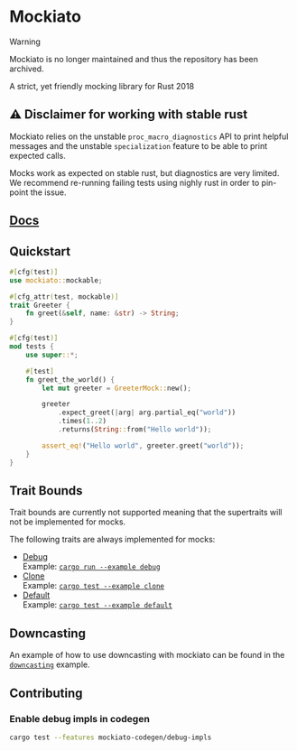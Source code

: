 # Mockiato

> [!WARNING]
> Mockiato is no longer maintained and thus the repository has been archived.

A strict, yet friendly mocking library for Rust 2018

## ⚠️ Disclaimer for working with stable rust
Mockiato relies on the unstable `proc_macro_diagnostics` API to print helpful messages
and the unstable `specialization` feature to be able to print expected calls.

Mocks work as expected on stable rust, but diagnostics are very limited.  
We recommend re-running failing tests using nighly rust in order to pin-point the issue.

## [Docs](https://docs.rs/mockiato)

## Quickstart

```rust
#[cfg(test)]
use mockiato::mockable;

#[cfg_attr(test, mockable)]
trait Greeter {
    fn greet(&self, name: &str) -> String;
}

#[cfg(test)]
mod tests {
    use super::*;

    #[test]
    fn greet_the_world() {
        let mut greeter = GreeterMock::new();

        greeter
            .expect_greet(|arg| arg.partial_eq("world"))
            .times(1..2)
            .returns(String::from("Hello world"));

        assert_eq!("Hello world", greeter.greet("world"));
    }
}
```

## Trait Bounds

Trait bounds are currently not supported meaning that the supertraits will not be implemented for mocks.

The following traits are always implemented for mocks:

- [Debug](https://doc.rust-lang.org/std/fmt/trait.Debug.html)  
  Example: [`cargo run --example debug`](./examples/debug.rs)
- [Clone](https://doc.rust-lang.org/std/clone/trait.Clone.html)  
  Example: [`cargo test --example clone`](./examples/clone.rs)
- [Default](https://doc.rust-lang.org/std/default/trait.Default.html)  
  Example: [`cargo test --example default`](./examples/default.rs)

## Downcasting

An example of how to use downcasting with mockiato can be found in the [`downcasting`](./examples/downcasting.rs) example.

## Contributing

### Enable debug impls in codegen

```bash
cargo test --features mockiato-codegen/debug-impls
```
